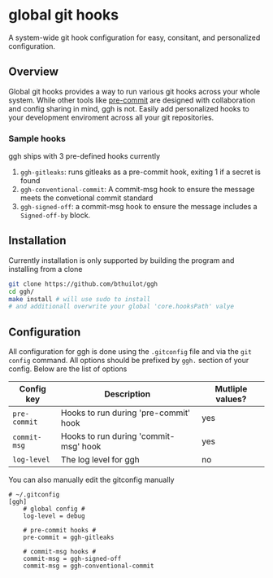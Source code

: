 # global git hooks

A system-wide git hook configuration for easy, consitant, and personalized configuration.

## Overview

Global git hooks provides a way to run various git hooks across your whole system.
While other tools like [pre-commit](https://pre-commit.com/) are designed with collaboration and config sharing in mind,
ggh is not. Easily add personalized hooks to your development enviroment across all your
git repositories.

### Sample hooks

ggh ships with 3 pre-defined hooks currently

1. `ggh-gitleaks`: runs gitleaks as a pre-commit hook, exiting 1 if a secret is found
2. `ggh-conventional-commit`: A commit-msg hook to ensure the message meets the convetional commit standard
3. `ggh-signed-off`: a commit-msg hook to ensure the message includes a `Signed-off-by` block.

## Installation

Currently installation is only supported by building the program and installing from a clone

```bash
git clone https://github.com/bthuilot/ggh
cd ggh/
make install # will use sudo to install
# and additionall overwrite your global 'core.hooksPath' valye
```

## Configuration

All configuration for ggh is done using the `.gitconfig` file
and via the `git config` command. All options should be prefixed by `ggh.`
section of your config. Below are the list of options

| Config key   | Description                           | Mutliple values? |
|--------------|---------------------------------------|------------------|
| `pre-commit` | Hooks to run during 'pre-commit' hook | yes              |
| `commit-msg` | Hooks to run during 'commit-msg' hook | yes              |
| `log-level`  | The log level for ggh                 | no               |

You can also manually edit the gitconfig manually

```gitconfig
# ~/.gitconfig
[ggh]
	# global config #
	log-level = debug
	
	# pre-commit hooks #
	pre-commit = ggh-gitleaks

	# commit-msg hooks #
	commit-msg = ggh-signed-off
	commit-msg = ggh-conventional-commit
```
